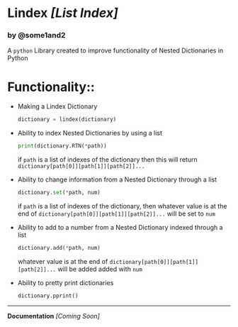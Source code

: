  # Lindex *[List Index]*
 ### by @some1and2
A `python` Library created to improve functionality of Nested Dictionaries in Python

 # Functionality::

- Making a Lindex Dictionary
	```python
	dictionary = lindex(dictionary)
	```

- Ability to index Nested Dictionaries by using a list
	```python
	print(dictionary.RTN(*path))
	```

	if `path` is a list of indexes of the dictionary then this will return `dictionary[path[0]][path[1]][path[2]]...`


- Ability to change information from a Nested Dictionary through a list
	```python
	dictionary.set(*path, num)
	```
	if `path` is a list of indexes of the dictionary, then whatever value is at the end of `dictionary[path[0]][path[1]][path[2]]...` will be set to `num`

- Ability to add to a number from a Nested Dictionary indexed through a list
	```python
	dictionary.add(*path, num)
	```
	whatever value is at the end of `dictionary[path[0]][path[1]][path[2]]...` will be added added with `num`

- Ability to pretty print dictionaries
	```python
	dictionary.pprint()
	```
---
**Documentation** *[Coming Soon]*